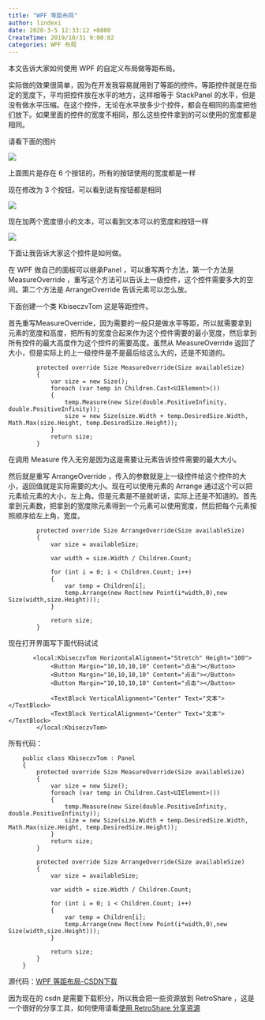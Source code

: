 ```yaml
---
title: "WPF 等距布局"
author: lindexi
date: 2020-3-5 12:33:12 +0800
CreateTime: 2019/10/31 9:00:02
categories: WPF 布局
---
```


本文告诉大家如何使用 WPF 的自定义布局做等距布局。

<!--more-->


<!-- CreateTime:2019/10/31 9:00:02 -->

<!-- 标签：wpf，布局 -->

实际做的效果很简单，因为在开发我容易就用到了等距的控件。等距控件就是在指定的宽度下，平均把控件放在水平的地方，这样相等于 StackPanel 的水平，但是没有做水平压缩。在这个控件，无论在水平放多少个控件，都会在相同的高度把他们放下。如果里面的控件的宽度不相同，那么这些控件拿到的可以使用的宽度都是相同。

请看下面的图片

![](http://image.acmx.xyz/cc09f7ce-2059-5d67-bc56-036f04c13efa%2F2018218111032.jpg)

上面图片是存在 6 个按钮的，所有的按钮使用的宽度都是一样

现在修改为 3 个按钮，可以看到说有按钮都是相同

![](http://image.acmx.xyz/cc09f7ce-2059-5d67-bc56-036f04c13efa%2F2018218111254.jpg)

现在加两个宽度很小的文本，可以看到文本可以的宽度和按钮一样

![](http://image.acmx.xyz/cc09f7ce-2059-5d67-bc56-036f04c13efa%2F2018218111430.jpg)

下面让我告诉大家这个控件是如何做。

在 WPF 做自己的面板可以继承Panel ，可以重写两个方法，第一个方法是 MeasureOverride ，重写这个方法可以告诉上一级控件，这个控件需要多大的空间。第二个方法是 ArrangeOverride 告诉元素可以怎么放。

下面创建一个类 KbiseczvTom 这是等距控件。

首先重写MeasureOverride，因为需要的一般只是做水平等距，所以就需要拿到元素的宽度和高度，把所有的宽度合起来作为这个控件需要的最小宽度，然后拿到所有控件的最大高度作为这个控件的需要高度。虽然从 MeasureOverride 返回了大小，但是实际上的上一级控件是不是最后给这么大的，还是不知道的。

```
        protected override Size MeasureOverride(Size availableSize)
        {
            var size = new Size();
            foreach (var temp in Children.Cast<UIElement>())
            {
                temp.Measure(new Size(double.PositiveInfinity, double.PositiveInfinity));
                size = new Size(size.Width + temp.DesiredSize.Width, Math.Max(size.Height, temp.DesiredSize.Height));
            }
            return size;
        }

```    

在调用 Measure 传入无穷是因为这是需要让元素告诉控件需要的最大大小。

然后就是重写 ArrangeOverride ，传入的参数就是上一级控件给这个控件的大小，返回值就是实际需要的大小。现在可以使用元素的 Arrange 通过这个可以把元素给元素的大小，左上角。但是元素是不是就听话，实际上还是不知道的。首先拿到元素数，把拿到的宽度除元素得到一个元素可以使用宽度，然后把每个元素按照顺序给左上角，宽度。


```
        protected override Size ArrangeOverride(Size availableSize)
        {
            var size = availableSize;

            var width = size.Width / Children.Count;

            for (int i = 0; i < Children.Count; i++)
            {
                var temp = Children[i];
                temp.Arrange(new Rect(new Point(i*width,0),new Size(width,size.Height)));
            }

            return size;
        }

```    

现在打开界面写下面代码试试

```
       <local:KbiseczvTom HorizontalAlignment="Stretch" Height="100">
            <Button Margin="10,10,10,10" Content="点击"></Button>
            <Button Margin="10,10,10,10" Content="点击"></Button>
            <Button Margin="10,10,10,10" Content="点击"></Button>

            <TextBlock VerticalAlignment="Center" Text="文本"></TextBlock>
            <TextBlock VerticalAlignment="Center" Text="文本"></TextBlock>
        </local:KbiseczvTom>
```    

所有代码：
 

```
    public class KbiseczvTom : Panel
    {
        protected override Size MeasureOverride(Size availableSize)
        {
            var size = new Size();
            foreach (var temp in Children.Cast<UIElement>())
            {
                temp.Measure(new Size(double.PositiveInfinity, double.PositiveInfinity));
                size = new Size(size.Width + temp.DesiredSize.Width, Math.Max(size.Height, temp.DesiredSize.Height));
            }
            return size;
        }

        protected override Size ArrangeOverride(Size availableSize)
        {
            var size = availableSize;

            var width = size.Width / Children.Count;

            for (int i = 0; i < Children.Count; i++)
            {
                var temp = Children[i];
                temp.Arrange(new Rect(new Point(i*width,0),new Size(width,size.Height)));
            }

            return size;
        }
    }

```    

源代码：[WPF 等距布局-CSDN下载](http://download.csdn.net/download/lindexi_gd/10254406 )

因为现在的 csdn 是需要下载积分，所以我会把一些资源放到 RetroShare ，这是一个很好的分享工具，如何使用请看[使用 RetroShare 分享资源 ](https://lindexi.oschina.io/lindexi/post/%E4%BD%BF%E7%94%A8-RetroShare-%E5%88%86%E4%BA%AB%E8%B5%84%E6%BA%90.html )

